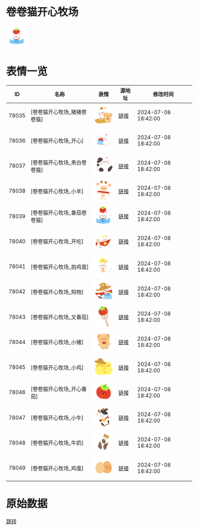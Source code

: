 # 卷卷猫开心牧场

<img src="./cover.png" height="60" alt="cover" />

# 表情一览

|ID|名称|表情|源地址|修改时间|
|----|----|----|----|----|
|78035|[卷卷猫开心牧场_猪猪卷卷猫]|<img src="./pic/078035_%5B卷卷猫开心牧场_猪猪卷卷猫%5D.png" height="60" alt="猪猪卷卷猫"/>|[链接](https://i0.hdslb.com/bfs/garb/f755ea98e06329a932f8962de959131c74431d7d.png)|2024-07-08 18:42:00|
|78036|[卷卷猫开心牧场_开心]|<img src="./pic/078036_%5B卷卷猫开心牧场_开心%5D.png" height="60" alt="开心"/>|[链接](https://i0.hdslb.com/bfs/garb/c7afb61076cb0341e7c219bb3e80957999d84c47.png)|2024-07-08 18:42:00|
|78037|[卷卷猫开心牧场_黑白卷卷猫]|<img src="./pic/078037_%5B卷卷猫开心牧场_黑白卷卷猫%5D.png" height="60" alt="黑白卷卷猫"/>|[链接](https://i0.hdslb.com/bfs/garb/83b08bdf1635e9202e0a7acb9f475597a92a77a1.png)|2024-07-08 18:42:00|
|78038|[卷卷猫开心牧场_小羊]|<img src="./pic/078038_%5B卷卷猫开心牧场_小羊%5D.png" height="60" alt="小羊"/>|[链接](https://i0.hdslb.com/bfs/garb/a91116a1da57665b7170269214390cffa2dc681b.png)|2024-07-08 18:42:00|
|78039|[卷卷猫开心牧场_番茄卷卷猫]|<img src="./pic/078039_%5B卷卷猫开心牧场_番茄卷卷猫%5D.png" height="60" alt="番茄卷卷猫"/>|[链接](https://i0.hdslb.com/bfs/garb/ca7cf66fa4d0e8435877a3869704478de77d9b17.png)|2024-07-08 18:42:00|
|78040|[卷卷猫开心牧场_开吃]|<img src="./pic/078040_%5B卷卷猫开心牧场_开吃%5D.png" height="60" alt="开吃"/>|[链接](https://i0.hdslb.com/bfs/garb/a19258279c1d56b48df8f19bf55a22cdee072a7c.png)|2024-07-08 18:42:00|
|78041|[卷卷猫开心牧场_抱鸡蛋]|<img src="./pic/078041_%5B卷卷猫开心牧场_抱鸡蛋%5D.png" height="60" alt="抱鸡蛋"/>|[链接](https://i0.hdslb.com/bfs/garb/82dd2099c7ea66c0d885081c4c7bfb6a8f71a13f.png)|2024-07-08 18:42:00|
|78042|[卷卷猫开心牧场_购物]|<img src="./pic/078042_%5B卷卷猫开心牧场_购物%5D.png" height="60" alt="购物"/>|[链接](https://i0.hdslb.com/bfs/garb/63815140aea22f0a7101753a99df8cbf7c7e4fdf.png)|2024-07-08 18:42:00|
|78043|[卷卷猫开心牧场_叉番茄]|<img src="./pic/078043_%5B卷卷猫开心牧场_叉番茄%5D.png" height="60" alt="叉番茄"/>|[链接](https://i0.hdslb.com/bfs/garb/8f958ce4491afdd4f0055b92998c06585b76e84a.png)|2024-07-08 18:42:00|
|78044|[卷卷猫开心牧场_小猪]|<img src="./pic/078044_%5B卷卷猫开心牧场_小猪%5D.png" height="60" alt="小猪"/>|[链接](https://i0.hdslb.com/bfs/garb/bcbc5073436893b7f4a3dc9ef7547f8c988f6add.png)|2024-07-08 18:42:00|
|78045|[卷卷猫开心牧场_小鸡]|<img src="./pic/078045_%5B卷卷猫开心牧场_小鸡%5D.png" height="60" alt="小鸡"/>|[链接](https://i0.hdslb.com/bfs/garb/29faf2350af87673df7d38d6a7a9247098f23d6a.png)|2024-07-08 18:42:00|
|78046|[卷卷猫开心牧场_开心番茄]|<img src="./pic/078046_%5B卷卷猫开心牧场_开心番茄%5D.png" height="60" alt="开心番茄"/>|[链接](https://i0.hdslb.com/bfs/garb/df927428599e2ab20f4e743499e6dcb5a81a9262.png)|2024-07-08 18:42:00|
|78047|[卷卷猫开心牧场_小牛]|<img src="./pic/078047_%5B卷卷猫开心牧场_小牛%5D.png" height="60" alt="小牛"/>|[链接](https://i0.hdslb.com/bfs/garb/9ed3f09371614eafae635bde71707a3dc650a397.png)|2024-07-08 18:42:00|
|78048|[卷卷猫开心牧场_牛奶]|<img src="./pic/078048_%5B卷卷猫开心牧场_牛奶%5D.png" height="60" alt="牛奶"/>|[链接](https://i0.hdslb.com/bfs/garb/e7af490e8b2b71484d30fe0da1af4d0b34c75215.png)|2024-07-08 18:42:00|
|78049|[卷卷猫开心牧场_鸡蛋]|<img src="./pic/078049_%5B卷卷猫开心牧场_鸡蛋%5D.png" height="60" alt="鸡蛋"/>|[链接](https://i0.hdslb.com/bfs/garb/680e0b3939cc08d1b49abc8076249678d430fb9c.png)|2024-07-08 18:42:00|

# 原始数据

[跳转](./raw.json)

